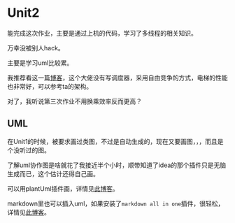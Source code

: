 # Unit2

能完成这次作业，主要是通过上机的代码，学习了多线程的相关知识。

万幸没被别人hack。

主要是学习uml比较累。

我推荐看这一篇[博客](https://www.cnblogs.com/GrapeLemonade/p/14702876.html)，这个大佬没有写调度器，采用自由竞争的方式，电梯的性能也非常好，可以参考ta的架构。

对了，我听说第三次作业不用换乘效率反而更高？

## UML

在Unit1的时候，被要求画过类图，不过是自动生成的，现在又要画图，，，而且是个没听过的图。

了解uml协作图是啥就花了我接近半个小时，顺带知道了idea的那个插件只是无脑生成而已，这个估计还得自己画。

可以用plantUml插件画，详情见[此博客](https://blog.csdn.net/daocaoren94/article/details/106339799)。

markdown里也可以插入uml，如果安装了`markdown all in one`插件，很轻松，详情见[此博客](https://blog.csdn.net/dengjin20104042056/article/details/107073187)。
